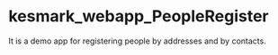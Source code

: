# kesmark_webapp_PeopleRegister
It is a demo app for registering people by addresses and by contacts.
